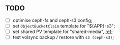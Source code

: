 ## TODO

- [ ] optimise ceph-fs and ceph-s3 config;
- [ ] set `ObjectBucketClaim` template for "${APP}-s3";
- [ ] set shared PV template for "shared-media", [ref](https://rook.io/docs/rook/latest-release/Storage-Configuration/Shared-Filesystem-CephFS/filesystem-storage/#shared-volume-creation);
- [ ] test volsync backup / restore with `s3 (ceph-s3)`;
